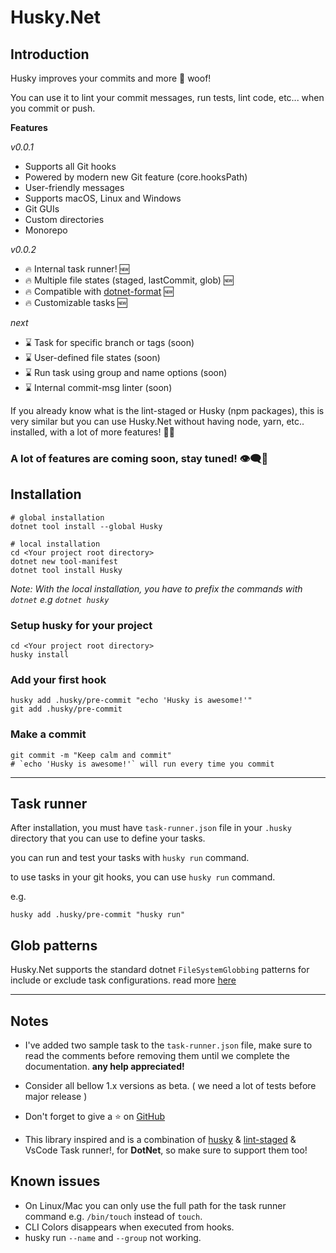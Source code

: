 # Husky.Net

## Introduction

Husky improves your commits and more 🐶 woof!

You can use it to lint your commit messages, run tests, lint code, etc... when you commit or push.

**Features**

_v0.0.1_

-  Supports all Git hooks
-  Powered by modern new Git feature (core.hooksPath)
-  User-friendly messages
-  Supports macOS, Linux and Windows
-  Git GUIs
-  Custom directories
-  Monorepo

_v0.0.2_

-  🔥 Internal task runner! 🆕
-  🔥 Multiple file states (staged, lastCommit, glob) 🆕
-  🔥 Compatible with [dotnet-format](https://github.com/dotnet/format) 🆕
-  🔥 Customizable tasks 🆕

_next_

-  ⌛ Task for specific branch or tags (soon)
-  ⌛ User-defined file states (soon)
-  ⌛ Run task using group and name options (soon)
-  ⌛ Internal commit-msg linter (soon)

If you already know what is the lint-staged or Husky (npm packages),
this is very similar but you can use Husky.Net without having node, yarn, etc.. installed, with a lot of more features! 🚀🚀

### A lot of features are coming soon, stay tuned! 👁️‍🗨️👀

## Installation

```shell
# global installation
dotnet tool install --global Husky

# local installation
cd <Your project root directory>
dotnet new tool-manifest
dotnet tool install Husky
```

_Note: With the local installation, you have to prefix the commands with `dotnet` e.g `dotnet husky`_

### Setup husky for your project

```shell
cd <Your project root directory>
husky install
```

### Add your first hook

```shell
husky add .husky/pre-commit "echo 'Husky is awesome!'"
git add .husky/pre-commit
```

### Make a commit

```shell
git commit -m "Keep calm and commit"
# `echo 'Husky is awesome!'` will run every time you commit
```

---

## Task runner

After installation, you must have `task-runner.json` file in your `.husky` directory that you can use to define your tasks.

you can run and test your tasks with `husky run` command.

to use tasks in your git hooks, you can use `husky run` command.

e.g.

```shell
husky add .husky/pre-commit "husky run"
```

## Glob patterns

Husky.Net supports the standard dotnet `FileSystemGlobbing` patterns for include or exclude task configurations. read more [here](https://docs.microsoft.com/en-us/dotnet/core/extensions/file-globbing#pattern-formats)

---

## Notes

- I've added two sample task to the `task-runner.json` file,
make sure to read the comments before removing them until we complete the documentation. **any help appreciated!**

- Consider all bellow 1.x versions as beta. ( we need a lot of tests before major release )

- Don't forget to give a ⭐ on [GitHub](https://github.com/alirezanet/husky.net)

- This library inspired and is a combination of [husky](https://github.com/typicode/husky) & [lint-staged](https://github.com/okonet/lint-staged) & VsCode Task runner!, for **DotNet**, so make sure to support them too!

## Known issues
- On Linux/Mac you can only use the full path for the task runner command e.g. `/bin/touch` instead of `touch`.
- CLI Colors disappears when executed from hooks.
- husky run `--name` and `--group` not working.

